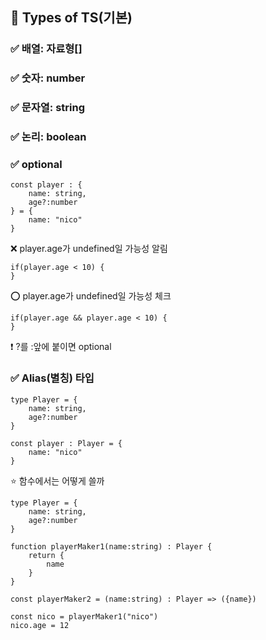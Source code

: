 ## 📌 Types of TS(기본)
### ✅ 배열: 자료형[]
### ✅ 숫자: number
### ✅ 문자열: string
### ✅ 논리: boolean
### ✅ optional
``````
const player : {
    name: string,
    age?:number
} = {
    name: "nico"
}
``````
❌ player.age가 undefined일 가능성 알림
``````
if(player.age < 10) {
}
``````
⭕ player.age가 undefined일 가능성 체크
``````
if(player.age && player.age < 10) {
}
``````
❗ ?를 :앞에 붙이면 optional

### ✅ Alias(별칭) 타입
``````
type Player = {
    name: string,
    age?:number
}

const player : Player = {
    name: "nico"
}
``````
⭐ 함수에서는 어떻게 쓸까
``````
type Player = {
    name: string,
    age?:number
}

function playerMaker1(name:string) : Player {
    return {
        name
    }
}

const playerMaker2 = (name:string) : Player => ({name})

const nico = playerMaker1("nico")
nico.age = 12
``````